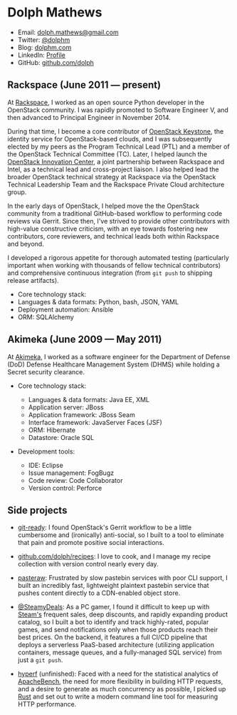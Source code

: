 # Dolph Mathews

- Email: [dolph.mathews@gmail.com](mailto:dolph.mathews@gmail.com)
- Twitter: [@dolphm](https://twitter.com/dolphm)
- Blog: [dolphm.com](http://www.dolphm.com/)
- LinkedIn: [Profile](https://www.linkedin.com/in/dolphmathews/)
- GitHub: [github.com/dolph](https://github.com/dolph/)

## Rackspace (June 2011 &mdash; present)

At [Rackspace](https://www.rackspace.com/), I worked as an open source Python developer in the OpenStack community. I was rapidly promoted to Software Engineer V, and then advanced to Principal Engineer in November 2014.

During that time, I become a core contributor of [OpenStack Keystone](http://github.com/openstack/keystone), the identity service for OpenStack-based clouds, and I was subsequently elected by my peers as the Program Technical Lead (PTL) and a member of the OpenStack Technical Committee (TC). Later, I helped launch the [OpenStack Innovation Center](https://osic.org/), a joint partnership between Rackspace and Intel, as a technical lead and cross-project liaison. I also helped lead the broader OpenStack technical strategy at Rackspace via the OpenStack Technical Leadership Team and the Rackspace Private Cloud architecture group.

In the early days of OpenStack, I helped move the the OpenStack community from a traditional GitHub-based workflow to performing code reviews via Gerrit. Since then, I've strived to provide other contributors with high-value constructive criticism, with an eye towards fostering new contributors, core reviewers, and technical leads both within Rackspace and beyond.

I developed a rigorous appetite for thorough automated testing (particularly important when working with thousands of fellow technical contributors) and comprehensive continuous integration (from `git push` to shipping release artifacts).

- Core technology stack:
 - Languages & data formats: Python, bash, JSON, YAML
 - Deployment automation: Ansible
 - ORM: SQLAlchemy

## Akimeka (June 2009 &mdash; May 2011)

At [Akimeka](http://www.akimeka.com/), I worked as a software engineer for the Department of Defense (DoD) Defense Healthcare Management System (DHMS) while holding a Secret security clearance.

- Core technology stack:
  - Languages & data formats: Java EE, XML
  - Application server: JBoss
  - Application framework: JBoss Seam
  - Interface framework: JavaServer Faces (JSF)
  - ORM: Hibernate
  - Datastore: Oracle SQL

- Development tools:
  - IDE: Eclipse
  - Issue management: FogBugz
  - Code review: Code Collaborator
  - Version control: Perforce

## Side projects

- [git-ready](http://dolphm.com/git-ready/): I found OpenStack's Gerrit workflow to be a little cumbersome and (ironically) anti-social, so I built to a tool to eliminate that pain and promote positive social interactions.

- [github.com/dolph/recipes](https://github.com/dolph/recipes): I love to cook, and I manage my recipe collection with version control nearly every day.

- [pasteraw](http://pasteraw.com/): Frustrated by slow pastebin services with poor CLI support, I built an incredibly fast, lightweight plaintext pastebin service that pushes content directly to a CDN-enabled object store.

- [@SteamyDeals](https://twitter.com/steamydeals): As a PC gamer, I found it difficult to keep up with [Steam's](http://store.steampowered.com/) frequent sales, deep discounts, and rapidly expanding product catalog, so I built a bot to identify and track highly-rated, popular games, and send notifications only when those products reach their best prices. On the backend, it features a full CI/CD pipeline that deploys a serverless PaaS-based architecture (utilizing application containers, message queues, and a fully-managed SQL service) from just a `git push`.

- [hyperf](https://github.com/dolph/hyperf) (unfinished): Faced with a need for the statistical analytics of [ApacheBench](https://httpd.apache.org/docs/2.4/programs/ab.html), the need for more flexibility in building HTTP requests, and a desire to generate as much concurrency as possible, I picked up [Rust](https://www.rust-lang.org/) and set out to write a modern command line tool for measuring HTTP performance.

